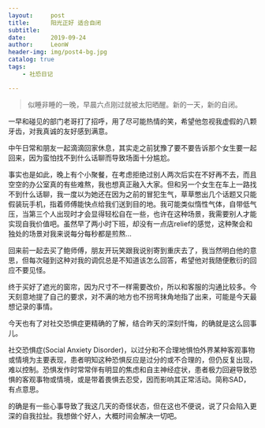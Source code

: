 ```yaml
---
layout:     post
title:      阳光正好 适合自闭
subtitle:   
date:       2019-09-24
author:     LeonW
header-img: img/post4-bg.jpg
catalog: true
tags:
    - 社恐日记

---
```


> 似睡非睡的一晚，早晨六点刚过就被太阳晒醒。新的一天，新的自闭。

一早和碰见的部门老哥打了招呼，用了尽可能热情的笑，希望他忽视我虚假的八颗牙齿，对我真诚的友好感到满意。

中午日常和朋友一起滴滴回家休息，其实走之前犹豫了要不要告诉那个女生要一起回来，因为蛮怕找不到什么话聊而导致场面十分尴尬。

事实也是如此，晚上有个小聚餐，在考虑拒绝过别人两次后实在不好再不去，而且空空的办公室真的有些难熬，我也想真正融入大家。但和另一个女生在车上一路找不到什么话聊，我一度以为她还在因为之前的冒犯生气，草草憋出几个话题又只能假装玩手机，指着师傅能快点给我们送到目的地。我可能类似惰性气体，自带低气压，当第三个人出现时才会显得轻松自在一些，也许在这种场景，我需要别人才能实现自我价值吧。虽然早了两小时下班，却没有一点店relief的感觉，这种聚会和独处的场景对我来说每分每秒都是煎熬...

回来前一起去买了鲍师傅，朋友开玩笑跟我说别寄到重庆去了，我当然明白他的意思，但每次碰到这种对我的调侃总是不知道该怎么回答，希望他对我随便敷衍的回应不要见怪。

终于买好了遮光的窗帘，因为尺寸不一样需要改价，所以和客服的沟通比较多。今天刻意地提了自己的要求，对不满的地方也不拐弯抹角地指了出来，可能是今天最想记录的事情。

今天也有了对社交恐惧症更精确的了解，结合昨天的深刻忏悔，的确就是这么回事儿。

社交恐惧症(Social Anxiety Disorder)，以过分和不合理地惧怕外界某种客观事物或情境为主要表现，患者明知这种恐惧反应是过分的或不合理的，但仍反复出现，难以控制。恐惧发作时常常伴有明显的焦虑和自主神经症状，患者极力回避导致恐惧的客观事物或情境，或是带着畏惧去忍受，因而影响其正常活动。简称SAD，有点意思。

的确是有一些心事导致了我这几天的奇怪状态，但在这也不便说，说了只会陷入更深的自我拉扯。我想做个好人，大概时间会解决一切吧。
